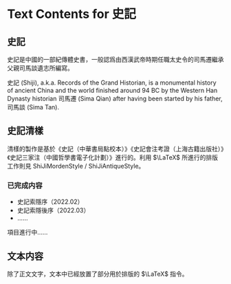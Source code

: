 # Text Contents for 史記

## 史記

史記是中國的一部紀傳體史書，一般認爲由西漢武帝時期任職太史令的司馬遷繼承父親司馬談遺志所編寫。

史記 (Shiji), a.k.a. Records of the Grand Historian, is a monumental history of ancient China and the world finished around 94 BC by the Western Han Dynasty historian 司馬遷 (Sima Qian) after having been started by his father, 司馬談 (Sima Tan).

## 史記清樣

清樣的製作是基於《史記（中華書局點校本）》《史記會注考證（上海古籍出版社）》《史記三家注（中國哲學書電子化計劃）》進行的。利用 $\LaTeX$ 所進行的排版工作則見 ShiJiMordenStyle / ShiJiAntiqueStyle。

### 已完成内容
- 史記索隱序（2022.02）
- 史記索隱後序（2022.03）
- ……

項目進行中……

## 文本内容

除了正文文字，文本中已經放置了部分用於排版的 $\LaTeX$ 指令。
